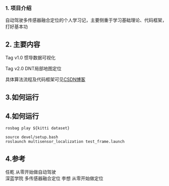 ### 1. 项目介绍
自动驾驶多传感器融合定位的个人学习记，主要侧重于学习基础理论、代码框架，打好基本功


## 2. 主要内容

Tag v1.0 惯导数据可视化   

Tag v2.0 DNT局部地图定位


具体算法流程及代码框架可见[CSDN博客](https://blog.csdn.net/weixin_37684239/article/details/126571774?spm=1001.2014.3001.5502)

## 3.如何运行

## 4.如何运行
```
rosbag play ${kitti dataset}
```
  ```shell
 source devel/setup.bash
 roslaunch multisensor_localization test_frame.launch
  ```

  



## 4.参考
任乾 从零开始做自动驾驶  
深蓝学院 多传感器融合定位
李想 从零开始做定位
